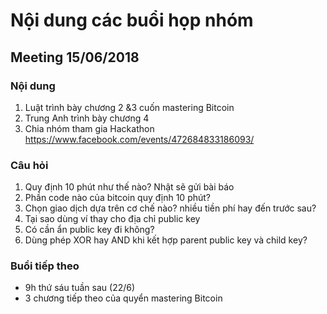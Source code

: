 # Nội dung các buổi họp nhóm

## Meeting 15/06/2018

### Nội dung
1. Luật trình bày chương 2 &3 cuốn mastering Bitcoin
2. Trung Anh trình bày chương 4
3. Chia nhóm tham gia Hackathon https://www.facebook.com/events/472684833186093/

### Câu hỏi
1. Quy định 10 phút như thế nào? Nhật sẽ gửi bài báo
2. Phần code nào của bitcoin quy định 10 phút? 
3. Chọn giao dịch dựa trên cơ chế nào? nhiều tiền phí hay đến trước sau?
4. Tại sao dùng ví thay cho địa chỉ public key
5. Có cần ẩn public key đi không?
6. Dùng phép XOR hay AND khi kết hợp parent public key và child key?

### Buổi tiếp theo
+ 9h thứ sáu tuần sau (22/6)
+ 3 chương tiếp theo của quyển mastering Bitcoin
